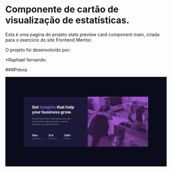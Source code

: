 # Componente de cartão de visualização de estatísticas.

Esta é uma pagina do projeto stats preview card component main, criada para o exercicio do site Frontend Mentor.

O projeto foi desenvolvido por:

*Raphael fernando

###Prévia

<img src="design/desktop-design.jpg" alt="">
